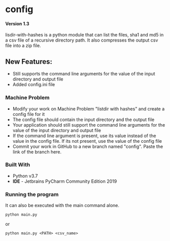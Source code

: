 # config
#### Version 1.3

lisdir-with-hashes is a python module that can list the files, sha1 and md5 in a csv file of a recursive directory path. It also compresses the output csv file into a zip file. 


## New Features: 
* Still supports the command line arguments for the value of the input directory and output file
* Added config.ini file


### Machine Problem

* Modify your work on Machine Problem "listdir with hashes" and create a config file for it
* The config file should contain the input directory and the output file
* Your application should still support the command line arguments for the value of the input directory and output file
* If the command line argument is present, use its value instead of the value in the config file. If its not present, use the value of the config file
* Commit your work in GitHub to a new branch named "config". Paste the link of the branch here.



### Built With
* Python v3.7
* <b>IDE</b> - Jetbrains PyCharm Community Edition 2019


### Running the program
It can also be executed with the main command alone.

```
python main.py
```
or
```
python main.py <PATH> <csv_name>

```
